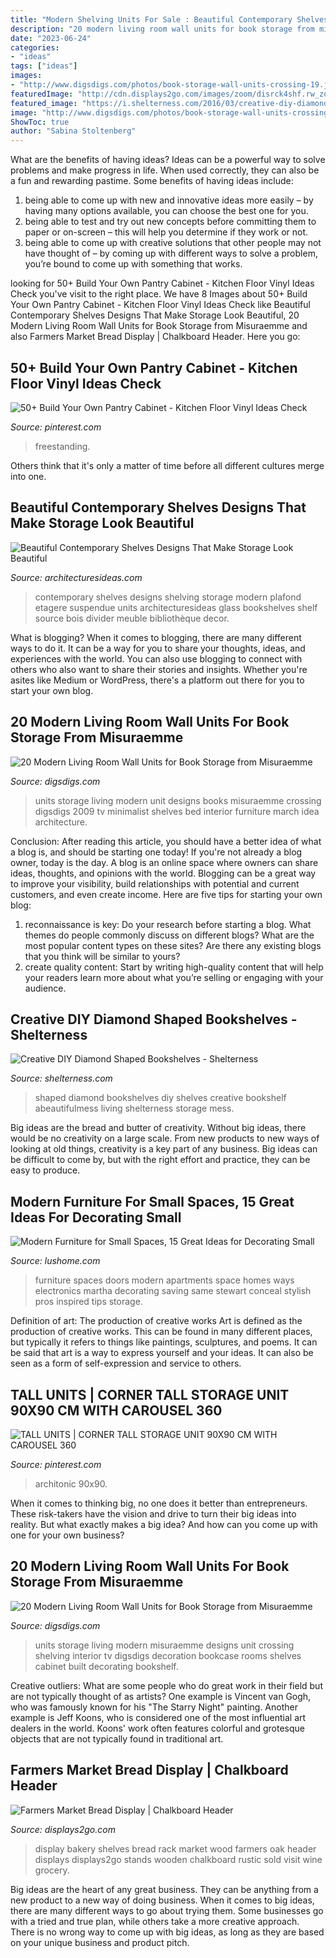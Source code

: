 ```yaml
---
title: "Modern Shelving Units For Sale : Beautiful Contemporary Shelves Designs That Make Storage Look Beautiful"
description: "20 modern living room wall units for book storage from misuraemme"
date: "2023-06-24"
categories:
- "ideas"
tags: ["ideas"]
images:
- "http://www.digsdigs.com/photos/book-storage-wall-units-crossing-19.jpg"
featuredImage: "http://cdn.displays2go.com/images/zoom/disrck4shf.rw_zoom.jpg"
featured_image: "https://i.shelterness.com/2016/03/creative-diy-diamond-shaped-bookshelves-3-750x1140.jpg"
image: "http://www.digsdigs.com/photos/book-storage-wall-units-crossing-14.jpg"
ShowToc: true
author: "Sabina Stoltenberg"
---
```



What are the benefits of having ideas?
Ideas can be a powerful way to solve problems and make progress in life. When used correctly, they can also be a fun and rewarding pastime. Some benefits of having ideas include: 
1) being able to come up with new and innovative ideas more easily – by having many options available, you can choose the best one for you. 
2) being able to test and try out new concepts before committing them to paper or on-screen – this will help you determine if they work or not. 
3) being able to come up with creative solutions that other people may not have thought of – by coming up with different ways to solve a problem, you’re bound to come up with something that works.

	

		
looking for 50+ Build Your Own Pantry Cabinet - Kitchen Floor Vinyl Ideas Check you've visit to the right place. We have 8 Images about 50+ Build Your Own Pantry Cabinet - Kitchen Floor Vinyl Ideas Check like Beautiful Contemporary Shelves Designs That Make Storage Look Beautiful, 20 Modern Living Room Wall Units for Book Storage from Misuraemme and also Farmers Market Bread Display | Chalkboard Header. Here you go:
		
    
## 50+ Build Your Own Pantry Cabinet - Kitchen Floor Vinyl Ideas Check

<img loading=lazy src="https://i.pinimg.com/736x/27/1b/37/271b370aa6a563d0a375bd48655c18db.jpg" onerror="this.onerror=null;this.src='https://tse3.mm.bing.net/th?id=OIP.N-tMLoAzLVf5F8sF4nTyMQHaLI&amp;pid=15.1';" alt="50+ Build Your Own Pantry Cabinet - Kitchen Floor Vinyl Ideas Check">

_Source: pinterest.com_

>freestanding. 

	

Others think that it's only a matter of time before all different cultures merge into one.

    
## Beautiful Contemporary Shelves Designs That Make Storage Look Beautiful

<img loading=lazy src="http://architecturesideas.com/wp-content/uploads/2017/03/sotrage-item-design.jpg" onerror="this.onerror=null;this.src='https://tse3.mm.bing.net/th?id=OIP.zl3DjcBMxei0swL0LgqVGQHaHa&amp;pid=15.1';" alt="Beautiful Contemporary Shelves Designs That Make Storage Look Beautiful">

_Source: architecturesideas.com_

>contemporary shelves designs shelving storage modern plafond etagere suspendue units architecturesideas glass bookshelves shelf source bois divider meuble bibliothèque decor. 

	

What is blogging?
When it comes to blogging, there are many different ways to do it. It can be a way for you to share your thoughts, ideas, and experiences with the world. You can also use blogging to connect with others who also want to share their stories and insights. Whether you're asites like Medium or WordPress, there's a platform out there for you to start your own blog.

    
## 20 Modern Living Room Wall Units For Book Storage From Misuraemme

<img loading=lazy src="http://www.digsdigs.com/photos/book-storage-wall-units-crossing-19.jpg" onerror="this.onerror=null;this.src='https://tse4.mm.bing.net/th?id=OIP.7G9IMvy-Q8p5GJYUs7k6CAHaEQ&amp;pid=15.1';" alt="20 Modern Living Room Wall Units for Book Storage from Misuraemme">

_Source: digsdigs.com_

>units storage living modern unit designs books misuraemme crossing digsdigs 2009 tv minimalist shelves bed interior furniture march idea architecture. 

	

Conclusion: After reading this article, you should have a better idea of what a blog is, and should be starting one today!
If you're not already a blog owner, today is the day. A blog is an online space where owners can share ideas, thoughts, and opinions with the world. Blogging can be a great way to improve your visibility, build relationships with potential and current customers, and even create income. Here are five tips for starting your own blog: 
1. reconnaissance is key: Do your research before starting a blog. What themes do people commonly discuss on different blogs? What are the most popular content types on these sites? Are there any existing blogs that you think will be similar to yours? 
2. create quality content: Start by writing high-quality content that will help your readers learn more about what you’re selling or engaging with your audience.

    
## Creative DIY Diamond Shaped Bookshelves - Shelterness

<img loading=lazy src="https://i.shelterness.com/2016/03/creative-diy-diamond-shaped-bookshelves-3-750x1140.jpg" onerror="this.onerror=null;this.src='https://tse1.mm.bing.net/th?id=OIP.7mVjWWXHPllzbyJZGlpRkgHaLQ&amp;pid=15.1';" alt="Creative DIY Diamond Shaped Bookshelves - Shelterness">

_Source: shelterness.com_

>shaped diamond bookshelves diy shelves creative bookshelf abeautifulmess living shelterness storage mess. 

	

Big ideas are the bread and butter of creativity. Without big ideas, there would be no creativity on a large scale. From new products to new ways of looking at old things, creativity is a key part of any business. Big ideas can be difficult to come by, but with the right effort and practice, they can be easy to produce.

    
## Modern Furniture For Small Spaces, 15 Great Ideas For Decorating Small

<img loading=lazy src="https://www.lushome.com/wp-content/uploads/2013/05/storage-furniture-small-spaces-sliding-doors-3.jpg" onerror="this.onerror=null;this.src='https://tse3.mm.bing.net/th?id=OIP.iTpx_NJW562Edy_Md8LHZgHaI4&amp;pid=15.1';" alt="Modern Furniture for Small Spaces, 15 Great Ideas for Decorating Small">

_Source: lushome.com_

>furniture spaces doors modern apartments space homes ways electronics martha decorating saving same stewart conceal stylish pros inspired tips storage. 

	

Definition of art: The production of creative works
Art is defined as the production of creative works. This can be found in many different places, but typically it refers to things like paintings, sculptures, and poems. It can be said that art is a way to express yourself and your ideas. It can also be seen as a form of self-expression and service to others.

    
## TALL UNITS | CORNER TALL STORAGE UNIT 90X90 CM WITH CAROUSEL 360

<img loading=lazy src="https://i.pinimg.com/736x/e0/49/93/e049933a4ee48c5ad324bb4529715d29.jpg" onerror="this.onerror=null;this.src='https://tse4.mm.bing.net/th?id=OIP.pPtMFRm2Fe4iuweI7XQO6AHaLG&amp;pid=15.1';" alt="TALL UNITS | CORNER TALL STORAGE UNIT 90X90 CM WITH CAROUSEL 360">

_Source: pinterest.com_

>architonic 90x90. 

	

When it comes to thinking big, no one does it better than entrepreneurs. These risk-takers have the vision and drive to turn their big ideas into reality. But what exactly makes a big idea? And how can you come up with one for your own business?

    
## 20 Modern Living Room Wall Units For Book Storage From Misuraemme

<img loading=lazy src="http://www.digsdigs.com/photos/book-storage-wall-units-crossing-14.jpg" onerror="this.onerror=null;this.src='https://tse4.mm.bing.net/th?id=OIP.PGhmjmxdYW7qWDg30exqLwHaEQ&amp;pid=15.1';" alt="20 Modern Living Room Wall Units for Book Storage from Misuraemme">

_Source: digsdigs.com_

>units storage living modern misuraemme designs unit crossing shelving interior tv digsdigs decoration bookcase rooms shelves cabinet built decorating bookshelf. 

	

Creative outliers: What are some people who do great work in their field but are not typically thought of as artists?
One example is Vincent van Gogh, who was famously known for his "The Starry Night" painting. Another example is Jeff Koons, who is considered one of the most influential art dealers in the world. Koons' work often features colorful and grotesque objects that are not typically found in traditional art.

    
## Farmers Market Bread Display | Chalkboard Header

<img loading=lazy src="http://cdn.displays2go.com/images/zoom/disrck4shf.rw_zoom.jpg" onerror="this.onerror=null;this.src='https://tse1.mm.bing.net/th?id=OIP.3rodLcHZzq_AdoUmms5FTgHaOc&amp;pid=15.1';" alt="Farmers Market Bread Display | Chalkboard Header">

_Source: displays2go.com_

>display bakery shelves bread rack market wood farmers oak header displays displays2go stands wooden chalkboard rustic sold visit wine grocery. 

	

Big ideas are the heart of any great business. They can be anything from a new product to a new way of doing business. When it comes to big ideas, there are many different ways to go about trying them. Some businesses go with a tried and true plan, while others take a more creative approach. There is no wrong way to come up with big ideas, as long as they are based on your unique business and product pitch.

